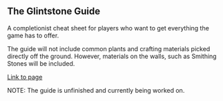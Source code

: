 ## The Glintstone Guide

A completionist cheat sheet for players who want to get everything the game has to offer.

The guide will not include common plants and crafting materials picked directly off the ground. However, materials on the walls, such as Smithing Stones will be included.

[Link to page](https://rdmaw.github.io/glintstone-guide/)

NOTE: The guide is unfinished and currently being worked on.
